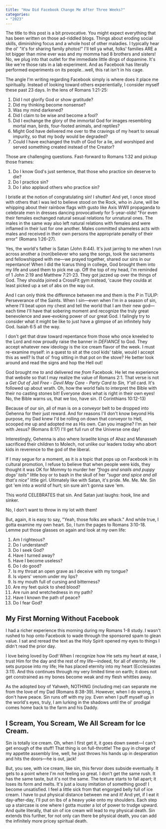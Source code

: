 ```yaml
---
title: "How Did Facebook Change Me After Three Weeks?"
categories:
- "2023"
---
```


The title to this post is a bit provocative.  You might expect everything that has been written on those ad-riddled blogs.  Things about eroding social skills, diminishing focus and a whole host of other maladies.  I typically hear the ol' "it's for sharing family photos!"  I'll tell ya what, folks' families ARE a lot bigger than mine ever was and my momma had 8 brothers and sisters!  No, we plug into that outlet for the immediate little dings of dopamine.  It's like we're those rats in a lab experiment.  And as Facebook has literally performed experiments on its people...well, this rat isn't in his cage.

The angle I'm writing regarding Facebook simply is where does it place me spiritually.  Instead of looking toward others experientially, I consider myself these past 23 days.  In the lens of Romans 1:21-25:

1. Did I not glorify God or show gratitude? 
2. Did my thinking become nonsense?  
3. Was my mind darkened?
4. Did I claim to be wise and become a fool?
5. Did I exchange the glory of the immortal God for images resembling mortal man, birds, four-footed animals, and reptiles?
6. Might God have delivered me over to the cravings of my heart to sexual impurity, so that my body would be degraded?
7. Could I have exchanged the truth of God for a lie, and worshiped and served something created instead of the Creator?

Those are challenging questions.  Fast-forward to Romans 1:32 and pickup those frames:

1. Do I know God's just sentence, that those who practice sin deserve to die?
2. Do I practice sin?
3. Do I also applaud others who practice sin?

I bristle at the notion of congratulating sin!  I shutter!  And yet, I once stood with others that I was led to believe stood on the Rock, who in June, will be whipping about their rainbow flags with gusto like Axis WWII propaganda to celebrate men in dresses dancing provocatively for 5-year-olds! "For even their females exchanged natural sexual relations for unnatural ones. The males in the same way also left natural relations with females and were inflamed in their lust for one another. Males committed shameless acts with males and received in their own persons the appropriate penalty of their error" (Romans 1:26-27).

Yes, the world's father is Satan (John 8:44).  It's just jarring to me when I run across another a (non)believer who sang the songs, took the sacraments and fellowshipped with me—we prayed together, shared our sins in our repentance!  When I did the Icarus thing in college, God brought them into my life and used them to pick me up.   Off the top of my head, I'm reminded of 1 John 2:19 and Matthew 7:21-23.  They got jazzed up over the things of God.  They shoulda joined a CrossFit gym instead, 'cause they coulda at least picked up a set of abs on the way out.

And I can only think the difference between me and them is the P in TULIP: Perseverance of the Saints.  When I sin—even when I'm in a season of sin, where I'll beat upon my chest and tell the world that I am their new god—each time I'll have that sobering moment and recognize the truly great benevolence and awe-evoking power of our great God.  I failingly try to consider what it might be like to just have a glimpse of an infinitely holy God.  Isaiah 6:5 all the way.  

I don't get that draw toward repentance from those who once kneeled to the Lord and now proudly raise the banner in *DEFIANCE* to God.  They accept whatever new ideology is the ice cream flavor of the week.  I must re-examine myself: in a quest to sit at the cool kids' table, would I accept this as well?  Is that ol' frog sitting in that pot on the stove?  He better look around and read the signs and hop the Hell out!

God brought me *to* and delivered me *from* Facebook.  He let me experience that website so that I may realize the value of Romans 2:1. That verse is not a *Get Out of Jail Free - Devil May Care - Party Card to Sin, Y'all* card. It's followed up about wrath. Oh, how the world fails to interpret the Bible with their no casting stones bit!  Everyone does what is right in their own eyes!  No, the Bible warns us, that we too, have sin. (1 Corinthians 10:12-13)  

Because of our sin, all of man is on a conveyor belt to be dropped into Gehenna for their just reward.  And for reasons I'll don't know beyond His purpose, my Dad knew I'd be rolling on down that conveyor to Hell, scooped me up and adopted me as His own.  Can you imagine?  I'm an heir with Jesus? (Romans 8:17) I'll get full run of the Universe one day! 

Interestingly, Gehenna is also where Israelite kings of Ahaz and Manasseh sacrificed their children to Molech, not unlike our leaders today who abort kids in reverence to the god of the liberal.  

If I may segue for a moment, as it is a topic that pops up on Facebook in its cultural promotion, I refuse to believe that when people were kids, they thought it was OK for Mommy to murder her *"frogs and snails and puppy dogs' tails"* little boy or to bash in the skull of her *"sugar and spice and all that's nice"* little girl.  Ultimately like with Satan, it's pride.  Me. Me. Me.  Sin got 'em into a world of hurt; sin sure ain't gonna save 'em.

This world CELEBRATES that sin.  And Satan just laughs: hook, line and sinker.

No, I don't want to throw in my lot with them!

But, again, it is easy to say, "Yeah, those folks are whack."  And while true, I gotta examine my own heart.  So, I turn the pages to Romans 3:10-18.  Lemme put those glasses on again and look at my own life:

1. Am I righteous?
2. Do I understand?
3. Do I seek God?
4. Have I turned away?
5. Have I become useless?
6. Do I do good?
7. Is my throat an open grave as I deceive with my tongue?
8. Is vipers' venom under my lips?
9. Is my mouth full of cursing and bitterness?
10. Are my feet quick to shed blood?
11. Are ruin and wretchedness in my path?
12. Have I known the path of peace?
13. Do I fear God?

## My First Morning Without Facebook

I had a richer experience this morning during my Romans 1-8 study.  I wasn't rushed to hop onto Facebook to wade through the sponsored spam to glean value.  I sat and reread the text as the Holy Spirit opened my eyes to things I didn't read the prior day.

I love being loved by God!  When I recognize how He sets my heart at ease, I trust Him for the day and the rest of my life—indeed, for all of eternity.  He sets purpose into my life; He has placed eternity into my heart  (Ecclesiastes 3:11). And this continues through my very limited time on earth; it does not get constrained as my bones become weak and my flesh whittles away.  

As the adopted boy of Yahweh, NOTHING (including me) can separate me from the love of my Dad (Romans 8:38-39).   However, when I do wrong, I don't have peace.  Sin runs off with my joy.  Even when I puff myself up in the world's eyes, truly, I am lurking in the shadows until the ol' prodigal comes home back to the farm and his Daddy.

## I Scream, You Scream, We All Scream for Ice Cream.

Sin is totally ice cream.  Oh, when I first get it, it goes down sweet—I can't get enough of the stuff!  That thing is on full-throttle!  The guy in charge of my appetite assembly line, well, he just throws his hands up in desperation and hits the doors—he is out, jack!  

But, you see, with ice cream, like sin, this fervor does subside eventually.  It gets to a point where I'm not feeling so great.  I don't get the same rush.  It has the same taste, but it's not the same.  The texture starts to fall apart; it loses its form and melts.  It's just a lousy imitation of something good!  I become unsatisfied.  I feel a little sick from that engorged belly full of ice cream.  I have to put physical distance between me and it!  And yet, if I eat it day-after-day, I'll put on lbs of a heavy yoke onto my shoulders.  Each step up a staircase is one where I gotta muster a lot of power to trudge upward.  And quite literally, that sin of ice cream will lead to my physical death.  Sin extends this further, for not only can there be physical death, you can add the infinitely more pricey spiritual death.   


